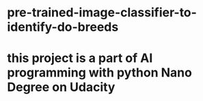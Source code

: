# pre-trained-image-classifier-to-identify-do-breeds
# this project is a part of AI programming with python Nano Degree on Udacity

